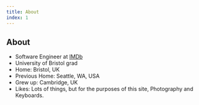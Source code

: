 ```yaml
---
title: About
index: 1
---
```


## About

- Software Engineer at [IMDb](http://www.imdb.com "www.imdb.com")
- University of Bristol grad
- Home: Bristol, UK
- Previous Home: Seattle, WA, USA
- Grew up: Cambridge, UK
- Likes: Lots of things, but for the purposes of this site, Photography and Keyboards.

